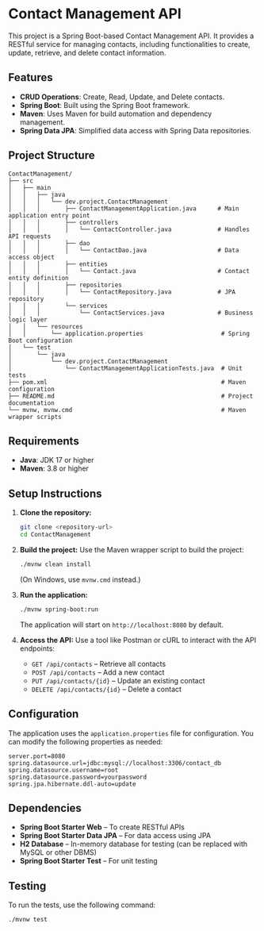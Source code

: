 # Contact Management API

This project is a Spring Boot-based Contact Management API. It provides a RESTful service for managing contacts, including functionalities to create, update, retrieve, and delete contact information.

## Features

- **CRUD Operations**: Create, Read, Update, and Delete contacts.
- **Spring Boot**: Built using the Spring Boot framework.
- **Maven**: Uses Maven for build automation and dependency management.
- **Spring Data JPA**: Simplified data access with Spring Data repositories.

## Project Structure

```plaintext
ContactManagement/
├── src
│   ├── main
│   │   ├── java
│   │   │   └── dev.project.ContactManagement
│   │   │       ├── ContactManagementApplication.java      # Main application entry point
│   │   │       ├── controllers
│   │   │       │   └── ContactController.java             # Handles API requests
│   │   │       ├── dao
│   │   │       │   └── ContactDao.java                    # Data access object
│   │   │       ├── entities
│   │   │       │   └── Contact.java                       # Contact entity definition
│   │   │       ├── repositories
│   │   │       │   └── ContactRepository.java             # JPA repository
│   │   │       └── services
│   │   │           └── ContactServices.java               # Business logic layer
│   │   └── resources
│   │       └── application.properties                      # Spring Boot configuration
│   └── test
│       └── java
│           └── dev.project.ContactManagement
│               └── ContactManagementApplicationTests.java  # Unit tests
├── pom.xml                                                 # Maven configuration
├── README.md                                               # Project documentation
└── mvnw, mvnw.cmd                                          # Maven wrapper scripts
```

## Requirements

- **Java**: JDK 17 or higher
- **Maven**: 3.8 or higher

## Setup Instructions

1. **Clone the repository:**
   ```bash
   git clone <repository-url>
   cd ContactManagement
   ```

2. **Build the project:**
   Use the Maven wrapper script to build the project:
   ```bash
   ./mvnw clean install
   ```
   (On Windows, use `mvnw.cmd` instead.)

3. **Run the application:**
   ```bash
   ./mvnw spring-boot:run
   ```
   The application will start on `http://localhost:8080` by default.

4. **Access the API:**
   Use a tool like Postman or cURL to interact with the API endpoints:
   - `GET /api/contacts` – Retrieve all contacts
   - `POST /api/contacts` – Add a new contact
   - `PUT /api/contacts/{id}` – Update an existing contact
   - `DELETE /api/contacts/{id}` – Delete a contact

## Configuration

The application uses the `application.properties` file for configuration. You can modify the following properties as needed:

```properties
server.port=8080
spring.datasource.url=jdbc:mysql://localhost:3306/contact_db
spring.datasource.username=root
spring.datasource.password=yourpassword
spring.jpa.hibernate.ddl-auto=update
```

## Dependencies

- **Spring Boot Starter Web** – To create RESTful APIs
- **Spring Boot Starter Data JPA** – For data access using JPA
- **H2 Database** – In-memory database for testing (can be replaced with MySQL or other DBMS)
- **Spring Boot Starter Test** – For unit testing

## Testing

To run the tests, use the following command:
```bash
./mvnw test
```


